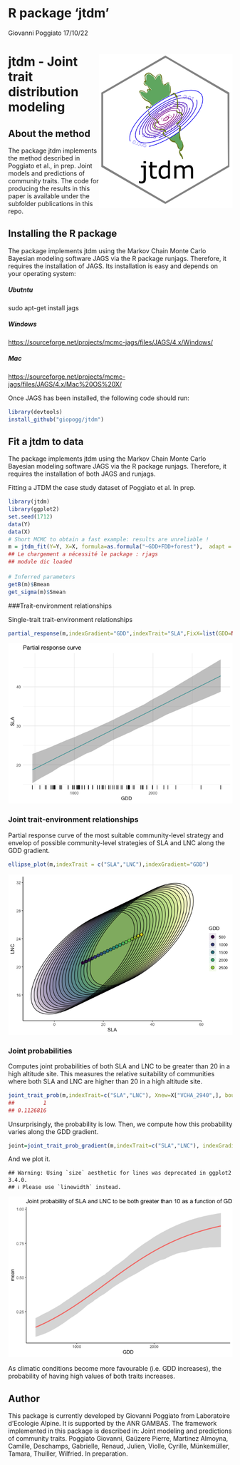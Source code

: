 R package ‘jtdm’
================
Giovanni Poggiato
17/10/22

# <img src="man/figures/logo_jtdm.png" align="right" width="300px"/>

# jtdm - Joint trait distribution modeling

## About the method

The package jtdm implements the method described in Poggiato et al., in
prep. Joint models and predictions of community traits. The code for
producing the results in this paper is available under the subfolder
publications in this repo.

## Installing the R package

The package implements jtdm using the Markov Chain Monte Carlo Bayesian
modeling software JAGS via the R package runjags. Therefore, it requires
the installation of JAGS. Its installation is easy and depends on your
operating system:

##### Ubutntu

sudo apt-get install jags

##### Windows

<https://sourceforge.net/projects/mcmc-jags/files/JAGS/4.x/Windows/>

##### Mac

<https://sourceforge.net/projects/mcmc-jags/files/JAGS/4.x/Mac%20OS%20X/>

Once JAGS has been installed, the following code should run:

``` r
library(devtools)
install_github("giopogg/jtdm")
```

## Fit a jtdm to data

The package implements jtdm using the Markov Chain Monte Carlo Bayesian
modeling software JAGS via the R package runjags. Therefore, it requires
the installation of both JAGS and runjags.

Fitting a JTDM the case study dataset of Poggiato et al. In prep.

``` r
library(jtdm)
library(ggplot2)
set.seed(1712)
data(Y)
data(X)
# Short MCMC to obtain a fast example: results are unreliable !
m = jtdm_fit(Y=Y, X=X, formula=as.formula("~GDD+FDD+forest"),  adapt = 10, burnin = 100, sample = 100)
## Le chargement a nécessité le package : rjags
## module dic loaded

# Inferred parameters
getB(m)$Bmean
get_sigma(m)$Smean 
```

###Trait-environment relationships

Single-trait trait-environment relationships

``` r
partial_response(m,indexGradient="GDD",indexTrait="SLA",FixX=list(GDD=NULL,FDD=NULL,forest=1))$p
```

![](man/figures/unnamed-chunk-3-1.png)<!-- -->

### Joint trait-environment relationships

Partial response curve of the most suitable community-level strategy and
envelop of possible community-level strategies of SLA and LNC along the
GDD gradient.

``` r
ellipse_plot(m,indexTrait = c("SLA","LNC"),indexGradient="GDD")
```

![](man/figures/unnamed-chunk-4-1.png)<!-- -->

### Joint probabilities

Computes joint probabilities of both SLA and LNC to be greater than 20
in a high altitude site. This measures the relative suitability of
communities where both SLA and LNC are higher than 20 in a high altitude
site.

``` r
joint_trait_prob(m,indexTrait=c("SLA","LNC"), Xnew=X["VCHA_2940",], bounds=list(c(20,Inf),c(20,Inf)))$PROBmean
##         1 
## 0.1126816
```

Unsurprisingly, the probability is low. Then, we compute how this
probability varies along the GDD gradient.

``` r
joint=joint_trait_prob_gradient(m,indexTrait=c("SLA","LNC"), indexGradient="GDD", bounds=list(c(mean(Y[,"SLA"]),Inf),c(mean(Y[,"SLA"]),Inf)))
```

And we plot it.

    ## Warning: Using `size` aesthetic for lines was deprecated in ggplot2 3.4.0.
    ## ℹ Please use `linewidth` instead.

![](man/figures/unnamed-chunk-7-1.png)<!-- -->

As climatic conditions become more favourable (i.e. GDD increases), the
probability of having high values of both traits increases.

## Author

This package is currently developed by Giovanni Poggiato from
Laboratoire d’Ecologie Alpine. It is supported by the ANR GAMBAS. The
framework implemented in this package is described in: Joint modeling
and predictions of community traits. Poggiato Giovanni, Gaüzere Pierre,
Martinez Almoyna, Camille, Deschamps, Gabrielle, Renaud, Julien, Violle,
Cyrille, Münkemüller, Tamara, Thuiller, Wilfried. In preparation.

